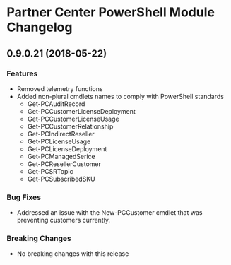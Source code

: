 # Partner Center PowerShell Module Changelog

## 0.9.0.21 (2018-05-22)

### Features

* Removed telemetry functions
* Added non-plural cmdlets names to comply with PowerShell standards
  * Get-PCAuditRecord
  * Get-PCCustomerLicenseDeployment
  * Get-PCCustomerLicenseUsage
  * Get-PCCustomerRelationship
  * Get-PCIndirectReseller
  * Get-PCLicenseUsage
  * Get-PCLicenseDeployment
  * Get-PCManagedSerice
  * Get-PCResellerCustomer
  * Get-PCSRTopic
  * Get-PCSubscribedSKU

### Bug Fixes

* Addressed an issue with the New-PCCustomer cmdlet that was preventing customers currently.

### Breaking Changes

* No breaking changes with this release